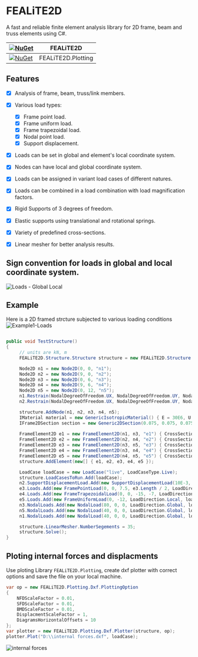 # FEALiTE2D
A fast and reliable finite element analysis library for 2D frame, beam and truss elements using C#.

| [![NuGet](https://img.shields.io/nuget/dt/FEALiTE2D.svg)](https://www.nuget.org/packages/FEALiTE2D/) | FEALiTE2D |
------------ | -------------
| [![NuGet](https://img.shields.io/nuget/dt/FEALiTE2D.Plotting.svg)](https://www.nuget.org/packages/FEALiTE2D.Plotting/) | FEALiTE2D.Plotting |

## Features
* [x] Analysis of frame, beam, truss/link members.
* [x] Various load types:
  * [x] Frame point load.
  * [x] Frame uniform load.
  * [x] Frame trapezoidal load.
  * [x] Nodal point load.
  * [x] Support displacement.
* [x] Loads can be set in global and element's local coordinate system.
* [x] Nodes can have local and global coordinate system.
* [x] Loads can be assigned in variant load cases of different natures.
* [x] Loads can be combined in a load combination with load magnification factors.
* [x] Rigid Supports of 3 degrees of freedom.
* [x] Elastic supports using translational and rotational springs.
* [x] Variety of predefined cross-sections.
* [x] Linear mesher for better analysis results.

 
## Sign convention for loads in global and local coordinate system.
![Loads - Global Local](https://user-images.githubusercontent.com/21183259/110838377-0d5ab900-82ab-11eb-838c-655865ae767b.png)


## Example
Here is a 2D framed strcture subjected to various loading conditions
![Example1-Loads](https://user-images.githubusercontent.com/21183259/110694187-fce60800-81f0-11eb-8c27-06d883906f06.png)

```C#

public void TestStructure()
{
     // units are kN, m
     FEALiTE2D.Structure.Structure structure = new FEALiTE2D.Structure.Structure();

     Node2D n1 = new Node2D(0, 0, "n1");
     Node2D n2 = new Node2D(9, 0, "n2");
     Node2D n3 = new Node2D(0, 6, "n3");
     Node2D n4 = new Node2D(9, 6, "n4");
     Node2D n5 = new Node2D(0, 12, "n5");
     n1.Restrain(NodalDegreeOfFreedom.UX, NodalDegreeOfFreedom.UY, NodalDegreeOfFreedom.RZ); //fully restrained
     n2.Restrain(NodalDegreeOfFreedom.UX, NodalDegreeOfFreedom.UY, NodalDegreeOfFreedom.RZ); //fully restrained

     structure.AddNode(n1, n2, n3, n4, n5);
     IMaterial material = new GenericIsotropicMaterial() { E = 30E6, U = 0.2, Label = "Steel", Alpha = 0.000012, Gama = 39885, MaterialType = MaterialType.Steel };
     IFrame2DSection section = new Generic2DSection(0.075, 0.075, 0.075, 0.000480, 0.000480, 0.000480 * 2, 0.1, 0.1, material);
    
     FrameElement2D e1 = new FrameElement2D(n1, n3, "e1") { CrossSection = section };
     FrameElement2D e2 = new FrameElement2D(n2, n4, "e2") { CrossSection = section };
     FrameElement2D e3 = new FrameElement2D(n3, n5, "e3") { CrossSection = section };
     FrameElement2D e4 = new FrameElement2D(n3, n4, "e4") { CrossSection = section };
     FrameElement2D e5 = new FrameElement2D(n4, n5, "e5") { CrossSection = section };
     structure.AddElement(new[] { e1, e2, e3, e4, e5 });

     LoadCase loadCase = new LoadCase("live", LoadCaseType.Live);
     structure.LoadCasesToRun.Add(loadCase);
     n2.SupportDisplacementLoad.Add(new SupportDisplacementLoad(10E-3, -5E-3, -2.5 * Math.PI / 180, loadCase));
     e3.Loads.Add(new FramePointLoad(0, 0, 7.5, e3.Length / 2, LoadDirection.Global, loadCase));
     e4.Loads.Add(new FrameTrapezoidalLoad(0, 0, -15, -7, LoadDirection.Global, loadCase, 0.9, 2.7));
     e5.Loads.Add(new FrameUniformLoad(0, -12, LoadDirection.Local, loadCase));
     n3.NodalLoads.Add(new NodalLoad(80, 0, 0, LoadDirection.Global, loadCase));
     n5.NodalLoads.Add(new NodalLoad(40, 0, 0, LoadDirection.Global, loadCase));
     n1.NodalLoads.Add(new NodalLoad(40, 0, 0, LoadDirection.Global, loadCase));

     structure.LinearMesher.NumberSegements = 35;
     structure.Solve();
}
```

## Ploting internal forces and displacments
Use ploting Library ```FEALiTE2D.Plotting```, create dxf plotter with correct options and save the file on your local machine.

 ```C#
 var op = new FEALiTE2D.Plotting.Dxf.PlottingOption 
 { 
     NFDScaleFactor = 0.01,
     SFDScaleFactor = 0.01,
     BMDScaleFactor = 0.01, 
     DisplacmentScaleFactor = 1,
     DiagramsHorizontalOffsets = 10 
 };
var plotter = new FEALiTE2D.Plotting.Dxf.Plotter(structure, op);
plotter.Plot("D:\\internal forces.dxf", loadCase);
```
![internal forces](https://user-images.githubusercontent.com/21183259/133887224-05bf37e7-9cd4-43e9-bde1-00a0f5eb48eb.png)
